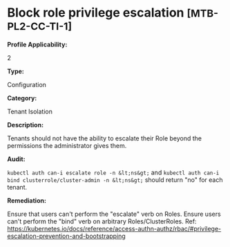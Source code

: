 # Block role privilege escalation <small>[MTB-PL2-CC-TI-1] </small>

**Profile Applicability:**

2

**Type:**

Configuration

**Category:**

Tenant Isolation

**Description:**

Tenants should not have the ability to escalate their Role beyond the permissions the administrator gives them.


**Audit:**

`kubectl auth can-i escalate role -n &lt;ns&gt;` and `kubectl auth can-i bind clusterrole/cluster-admin -n &lt;ns&gt;` should return &#34;no&#34; for each tenant.


**Remediation:**

Ensure that users can&#39;t perform the &#34;escalate&#34; verb on Roles. Ensure users can&#39;t perform the &#34;bind&#34; verb on arbitrary Roles/ClusterRoles. Ref: https://kubernetes.io/docs/reference/access-authn-authz/rbac/#privilege-escalation-prevention-and-bootstrapping


